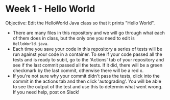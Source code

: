 # Week 1 - Hello World

Objective: Edit the HelloWorld Java class so that it prints "Hello World".  

   * There are many files in this repository and we will go through what each of them does in class, but the only one you need to edit is `HelloWorld.java`.
   * Each time you save your code in this repository a series of tests will be run against your code in a container.  To see if your code passed all the tests and is ready to subit, go to the 'Actions' tab of your repository and see if the last commit passed all the tests.  If it did, there will be a green checkmark by the last commit, otherwise there will be a red x.
   * If you're not sure why your commit didn't pass the tests, click into the commit in the actions tab and then click 'autograding'.  You will be able to see the output of the test and use this to determin what went wrong.  If you need help, post on Slack!
  
